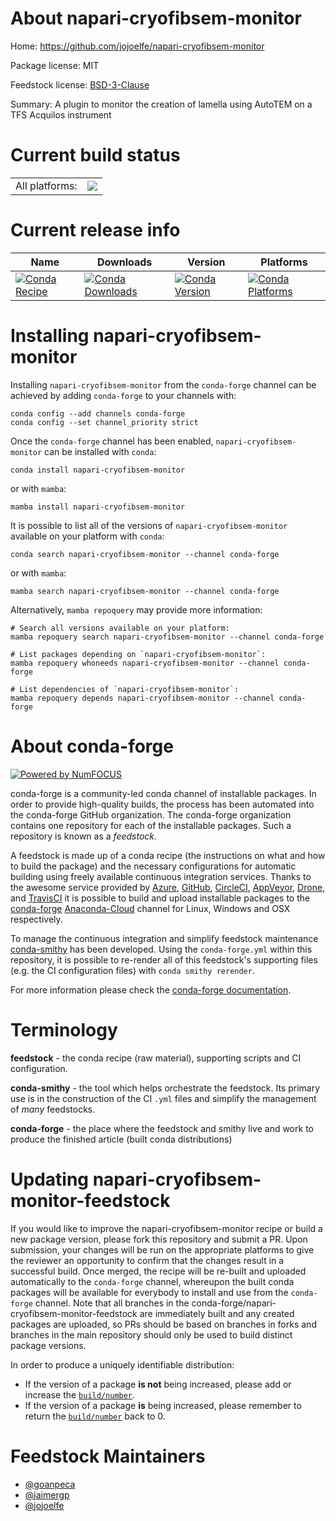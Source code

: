About napari-cryofibsem-monitor
===============================

Home: https://github.com/jojoelfe/napari-cryofibsem-monitor

Package license: MIT

Feedstock license: [BSD-3-Clause](https://github.com/conda-forge/napari-cryofibsem-monitor-feedstock/blob/main/LICENSE.txt)

Summary: A plugin to monitor the creation of lamella using AutoTEM on a TFS Acquilos instrument

Current build status
====================


<table><tr><td>All platforms:</td>
    <td>
      <a href="https://dev.azure.com/conda-forge/feedstock-builds/_build/latest?definitionId=15175&branchName=main">
        <img src="https://dev.azure.com/conda-forge/feedstock-builds/_apis/build/status/napari-cryofibsem-monitor-feedstock?branchName=main">
      </a>
    </td>
  </tr>
</table>

Current release info
====================

| Name | Downloads | Version | Platforms |
| --- | --- | --- | --- |
| [![Conda Recipe](https://img.shields.io/badge/recipe-napari--cryofibsem--monitor-green.svg)](https://anaconda.org/conda-forge/napari-cryofibsem-monitor) | [![Conda Downloads](https://img.shields.io/conda/dn/conda-forge/napari-cryofibsem-monitor.svg)](https://anaconda.org/conda-forge/napari-cryofibsem-monitor) | [![Conda Version](https://img.shields.io/conda/vn/conda-forge/napari-cryofibsem-monitor.svg)](https://anaconda.org/conda-forge/napari-cryofibsem-monitor) | [![Conda Platforms](https://img.shields.io/conda/pn/conda-forge/napari-cryofibsem-monitor.svg)](https://anaconda.org/conda-forge/napari-cryofibsem-monitor) |

Installing napari-cryofibsem-monitor
====================================

Installing `napari-cryofibsem-monitor` from the `conda-forge` channel can be achieved by adding `conda-forge` to your channels with:

```
conda config --add channels conda-forge
conda config --set channel_priority strict
```

Once the `conda-forge` channel has been enabled, `napari-cryofibsem-monitor` can be installed with `conda`:

```
conda install napari-cryofibsem-monitor
```

or with `mamba`:

```
mamba install napari-cryofibsem-monitor
```

It is possible to list all of the versions of `napari-cryofibsem-monitor` available on your platform with `conda`:

```
conda search napari-cryofibsem-monitor --channel conda-forge
```

or with `mamba`:

```
mamba search napari-cryofibsem-monitor --channel conda-forge
```

Alternatively, `mamba repoquery` may provide more information:

```
# Search all versions available on your platform:
mamba repoquery search napari-cryofibsem-monitor --channel conda-forge

# List packages depending on `napari-cryofibsem-monitor`:
mamba repoquery whoneeds napari-cryofibsem-monitor --channel conda-forge

# List dependencies of `napari-cryofibsem-monitor`:
mamba repoquery depends napari-cryofibsem-monitor --channel conda-forge
```


About conda-forge
=================

[![Powered by
NumFOCUS](https://img.shields.io/badge/powered%20by-NumFOCUS-orange.svg?style=flat&colorA=E1523D&colorB=007D8A)](https://numfocus.org)

conda-forge is a community-led conda channel of installable packages.
In order to provide high-quality builds, the process has been automated into the
conda-forge GitHub organization. The conda-forge organization contains one repository
for each of the installable packages. Such a repository is known as a *feedstock*.

A feedstock is made up of a conda recipe (the instructions on what and how to build
the package) and the necessary configurations for automatic building using freely
available continuous integration services. Thanks to the awesome service provided by
[Azure](https://azure.microsoft.com/en-us/services/devops/), [GitHub](https://github.com/),
[CircleCI](https://circleci.com/), [AppVeyor](https://www.appveyor.com/),
[Drone](https://cloud.drone.io/welcome), and [TravisCI](https://travis-ci.com/)
it is possible to build and upload installable packages to the
[conda-forge](https://anaconda.org/conda-forge) [Anaconda-Cloud](https://anaconda.org/)
channel for Linux, Windows and OSX respectively.

To manage the continuous integration and simplify feedstock maintenance
[conda-smithy](https://github.com/conda-forge/conda-smithy) has been developed.
Using the ``conda-forge.yml`` within this repository, it is possible to re-render all of
this feedstock's supporting files (e.g. the CI configuration files) with ``conda smithy rerender``.

For more information please check the [conda-forge documentation](https://conda-forge.org/docs/).

Terminology
===========

**feedstock** - the conda recipe (raw material), supporting scripts and CI configuration.

**conda-smithy** - the tool which helps orchestrate the feedstock.
                   Its primary use is in the construction of the CI ``.yml`` files
                   and simplify the management of *many* feedstocks.

**conda-forge** - the place where the feedstock and smithy live and work to
                  produce the finished article (built conda distributions)


Updating napari-cryofibsem-monitor-feedstock
============================================

If you would like to improve the napari-cryofibsem-monitor recipe or build a new
package version, please fork this repository and submit a PR. Upon submission,
your changes will be run on the appropriate platforms to give the reviewer an
opportunity to confirm that the changes result in a successful build. Once
merged, the recipe will be re-built and uploaded automatically to the
`conda-forge` channel, whereupon the built conda packages will be available for
everybody to install and use from the `conda-forge` channel.
Note that all branches in the conda-forge/napari-cryofibsem-monitor-feedstock are
immediately built and any created packages are uploaded, so PRs should be based
on branches in forks and branches in the main repository should only be used to
build distinct package versions.

In order to produce a uniquely identifiable distribution:
 * If the version of a package **is not** being increased, please add or increase
   the [``build/number``](https://docs.conda.io/projects/conda-build/en/latest/resources/define-metadata.html#build-number-and-string).
 * If the version of a package **is** being increased, please remember to return
   the [``build/number``](https://docs.conda.io/projects/conda-build/en/latest/resources/define-metadata.html#build-number-and-string)
   back to 0.

Feedstock Maintainers
=====================

* [@goanpeca](https://github.com/goanpeca/)
* [@jaimergp](https://github.com/jaimergp/)
* [@jojoelfe](https://github.com/jojoelfe/)

